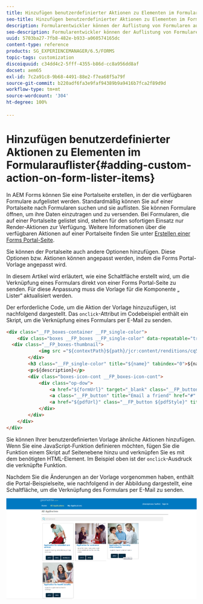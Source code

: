 ```yaml
---
title: Hinzufügen benutzerdefinierter Aktionen zu Elementen im Formularauflister
seo-title: Hinzufügen benutzerdefinierter Aktionen zu Elementen im Formularauflister
description: Formularentwickler können der Auflistung von Formularen auf der Forms Portal-Seite weitere Aktionen hinzufügen. Standardmäßig können Sie über die Formularauflistung auf das Formular zugreifen, es ausfüllen und versenden.
seo-description: Formularentwickler können der Auflistung von Formularen auf der Forms Portal-Seite weitere Aktionen hinzufügen. Standardmäßig können Sie über die Formularauflistung auf das Formular zugreifen, es ausfüllen und versenden.
uuid: 5703ba27-7fb8-482e-b933-a060574165dc
content-type: reference
products: SG_EXPERIENCEMANAGER/6.5/FORMS
topic-tags: customization
discoiquuid: c34dd4c2-5fff-4355-b86d-cc8a956dd8af
docset: aem65
exl-id: 7c2a91c8-9b68-4491-88e2-f7ea68f5a79f
source-git-commit: b220adf6fa3e9faf94389b9a9416b7fca2f89d9d
workflow-type: tm+mt
source-wordcount: '304'
ht-degree: 100%

---
```


# Hinzufügen benutzerdefinierter Aktionen zu Elementen im Formularauflister{#adding-custom-action-on-form-lister-items}

In AEM Forms können Sie eine Portalseite erstellen, in der die verfügbaren Formulare aufgelistet werden. Standardmäßig können Sie auf einer Portalseite nach Formularen suchen und sie auflisten. Sie können Formulare öffnen, um ihre Daten einzutragen und zu versenden. Bei Formularen, die auf einer Portalseite gelistet sind, stehen für den sofortigen Einsatz nur Render-Aktionen zur Verfügung. Weitere Informationen über die verfügbaren Aktionen auf einer Portalseite finden Sie unter [Erstellen einer Forms Portal-Seite](../../forms/using/creating-form-portal-page.md).

Sie können der Portalseite auch andere Optionen hinzufügen. Diese Optionen bzw. Aktionen können angepasst werden, indem die Forms Portal-Vorlage angepasst wird.

In diesem Artikel wird erläutert, wie eine Schaltfläche erstellt wird, um die Verknüpfung eines Formulars direkt von einer Forms Portal-Seite zu senden. Für diese Anpassung muss die Vorlage für die Komponente „ Lister“ aktualisiert werden.

Der erforderliche Code, um die Aktion der Vorlage hinzuzufügen, ist nachfolgend dargestellt. Das `onclick`-Attribut im Codebeispiel enthält ein Skript, um die Verknüpfung eines Formulars per E-Mail zu senden.

```html
<div class="__FP_boxes-container __FP_single-color">
    <div class="boxes __FP_boxes __FP_single-color" data-repeatable="true">
  <div class="__FP_boxes-thumbnail">
            <img src ="${contextPath}${path}/jcr:content/renditions/cq5dam.thumbnail.319.319.png">
        </div>
        <h3 class="__FP_single-color" title="${name}" tabindex="0">${name}</h3>
        <p>${description}</p>
        <div class="boxes-icon-cont __FP_boxes-icon-cont">
            <div class="op-dow">
                <a href="${formUrl}" target="_blank" class="__FP_button ${htmlStyle}" title="${config-htmlLinkText}">Apply</a>
                <a class="__FP_button" title="Email a friend" href="#" onclick="javascript:window.location=&apos;mailto:?subject=Interesting information&body=I thought you might find {name} form helpful :  &apos;+window.location.protocol+window.location.host+&apos;${formUrl}&apos; ;">Email</a>
                <a href="${pdfUrl}" class="__FP_button ${pdfStyle}" title="${config-pdfLinkText}">Download</a>
            </div>
        </div>
    </div>
</div>
```

Sie können Ihrer benutzerdefinierten Vorlage ähnliche Aktionen hinzufügen. Wenn Sie eine JavaScript-Funktion definieren möchten, fügen Sie die Funktion einem Skript auf Seitenebene hinzu und verknüpfen Sie es mit dem benötigten HTML-Element. Im Beispiel oben ist der `onclick`-Ausdruck die verknüpfte Funktion.

Nachdem Sie die Änderungen an der Vorlage vorgenommen haben, enthält die Portal-Beispielseite, wie nachfolgend in der Abbildung dargestellt, eine Schaltfläche, um die Verknüpfung des Formulars per E-Mail zu senden.

![email](assets/email.png)
